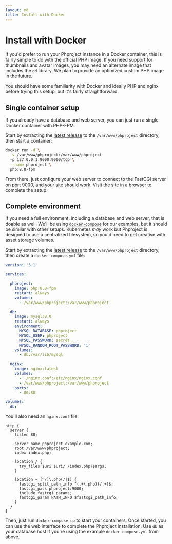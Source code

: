 ```yaml
---
layout: md
title: Install with Docker
---
```

<h1 class="page-header">Install with Docker</h1>

If you'd prefer to run your Phproject instance in a Docker container, this is fairly simple to do with the official PHP image. If you need support for thumbnails and avatar images, you may need an alternate image that includes the `gd` library. We plan to provide an optimized custom PHP image in the future.

You should have some familiarity with Docker and ideally PHP and nginx before trying this setup, but it's fairly straightforward.

## Single container setup

If you already have a database and web server, you can just run a single Docker container with PHP-FPM.

Start by extracting the [latest release](https://github.com/Alanaktion/phproject/releases/latest) to the `/var/www/phproject` directory, then start a container:

```bash
docker run -d \
  -v /var/www/phproject:/var/www/phproject
  -p 127.0.0.1:9000:9000/tcp \
  --name phproject \
  php:8.0-fpm
```

From there, just configure your web server to connect to the FastCGI server on port 9000, and your site should work. Visit the site in a browser to complete the setup.

## Complete environment

If you need a full environment, including a database and web server, that is doable as well. We'll be using [`docker-compose`](https://github.com/docker/compose) for our examples, but it should be similar with other setups. Kubernetes _may_ work but Phproject is designed to use a centralized filesystem, so you'd need to get creative with asset storage volumes.

Start by extracting the [latest release](https://github.com/Alanaktion/phproject/releases/latest) to the `/var/www/phproject` directory, then create a `docker-compose.yml` file:

```yml
version: '3.1'

services:

  phproject:
    image: php:8.0-fpm
    restart: always
    volumes:
      - /var/www/phproject:/var/www/phproject

  db:
    image: mysql:8.0
    restart: always
    environment:
      MYSQL_DATABASE: phproject
      MYSQL_USER: phproject
      MYSQL_PASSWORD: secret
      MYSQL_RANDOM_ROOT_PASSWORD: '1'
    volumes:
      - db:/var/lib/mysql

  nginx:
    image: nginx:latest
    volumes:
      - ./nginx.conf:/etc/nginx/nginx.conf
      - /var/www/phproject:/var/www/phproject
    ports:
      - 80:80

volumes:
  db:
```

You'll also need an `nginx.conf` file:

```nginx
http {
  server {
    listen 80;

    server_name phproject.example.com;
    root /var/www/phproject;
    index index.php;

    location / {
      try_files $uri $uri/ /index.php?$args;
    }

    location ~ [^/]\.php(/|$) {
      fastcgi_split_path_info ^(.+\.php)(/.+)$;
      fastcgi_pass phproject:9000;
      include fastcgi_params;
      fastcgi_param PATH_INFO $fastcgi_path_info;
    }
  }
}
```

Then, just run `docker-compose up` to start your containers. Once started, you can use the web interface to complete the Phproject installation. Use `db` as your database host if you're using the example `docker-compose.yml` from above.
